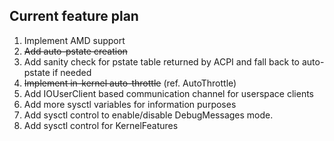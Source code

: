 ## Current feature plan ##

  1. Implement AMD support
  1. ~~Add auto-pstate creation~~
  1. Add sanity check for pstate table returned by ACPI and fall back to auto-pstate if needed
  1. ~~Implement in-kernel auto-throttle~~ (ref. AutoThrottle)
  1. Add IOUserClient based communication channel for userspace clients
  1. Add more sysctl variables for information purposes
  1. Add sysctl control to enable/disable DebugMessages mode.
  1. Add sysctl control for KernelFeatures